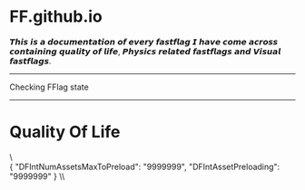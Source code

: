 # FF.github.io
𝙏𝙝𝙞𝙨 𝙞𝙨 𝙖 𝙙𝙤𝙘𝙪𝙢𝙚𝙣𝙩𝙖𝙩𝙞𝙤𝙣 𝙤𝙛 𝙚𝙫𝙚𝙧𝙮 𝙛𝙖𝙨𝙩𝙛𝙡𝙖𝙜 𝙄 𝙝𝙖𝙫𝙚 𝙘𝙤𝙢𝙚 𝙖𝙘𝙧𝙤𝙨𝙨
𝙘𝙤𝙣𝙩𝙖𝙞𝙣𝙞𝙣𝙜 𝙦𝙪𝙖𝙡𝙞𝙩𝙮 𝙤𝙛 𝙡𝙞𝙛𝙚, 𝙋𝙝𝙮𝙨𝙞𝙘𝙨 𝙧𝙚𝙡𝙖𝙩𝙚𝙙 𝙛𝙖𝙨𝙩𝙛𝙡𝙖𝙜𝙨 𝙖𝙣𝙙 𝙑𝙞𝙨𝙪𝙖𝙡 𝙛𝙖𝙨𝙩𝙛𝙡𝙖𝙜𝙨.

___

Checking FFlag state



___

# Quality Of Life

\\\
{
    "DFIntNumAssetsMaxToPreload": "9999999",
    "DFIntAssetPreloading": "9999999"
}
\\\
